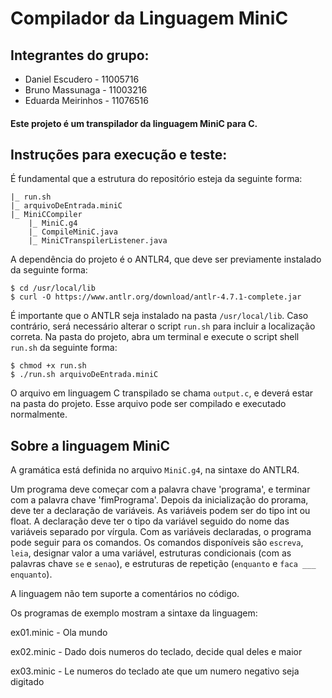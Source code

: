 # Compilador da Linguagem MiniC

## Integrantes do grupo:

-   Daniel Escudero - 11005716
-   Bruno Massunaga - 11003216
-   Eduarda Meirinhos - 11076516

#### Este projeto é um transpilador da linguagem MiniC para C.

## Instruções para execução e teste:

É fundamental que a estrutura do repositório esteja da seguinte forma:

    |_ run.sh
    |_ arquivoDeEntrada.miniC
    |_ MiniCCompiler
    	|_ MiniC.g4
    	|_ CompileMiniC.java
    	|_ MiniCTranspilerListener.java

A dependência do projeto é o ANTLR4, que deve ser previamente instalado da seguinte forma:

    $ cd /usr/local/lib
    $ curl -O https://www.antlr.org/download/antlr-4.7.1-complete.jar

É importante que o ANTLR seja instalado na pasta `/usr/local/lib`. Caso contrário, será necessário alterar o script `run.sh` para incluir a localização correta. Na pasta do projeto, abra um terminal e execute o script shell `run.sh` da seguinte forma:

    $ chmod +x run.sh
    $ ./run.sh arquivoDeEntrada.miniC

O arquivo em linguagem C transpilado se chama `output.c`, e deverá estar na pasta do projeto. Esse arquivo pode ser compilado e executado normalmente.

## Sobre a linguagem MiniC

A gramática está definida no arquivo `MiniC.g4`, na sintaxe do ANTLR4.

Um programa deve começar com a palavra chave 'programa', e terminar com a palavra chave 'fimPrograma'.
Depois da inicialização do prorama, deve ter a declaração de variáveis. As variáveis podem ser do tipo int ou float. A declaração deve ter o tipo da variável seguido do nome das variáveis separado por vírgula.
Com as variáveis declaradas, o programa pode seguir para os comandos. Os comandos disponíveis são `escreva`, `leia`, designar valor a uma variável, estruturas condicionais (com as palavras chave `se` e `senao`), e estruturas de repetição (`enquanto` e `faca ___ enquanto`).

A linguagem não tem suporte a comentários no código.

Os programas de exemplo mostram a sintaxe da linguagem:

ex01.minic - Ola mundo

ex02.minic - Dado dois numeros do teclado, decide qual deles e maior

ex03.minic - Le numeros do teclado ate que um numero negativo seja digitado
